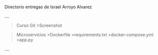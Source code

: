 Directorio entregas de Israel Arroyo Alvarez

....

> Curso Git
    	>Screenshot

>Microservicios
	>Dockerfile
	>requirements.txt
	>docker-compose.yml
	>app.py

....